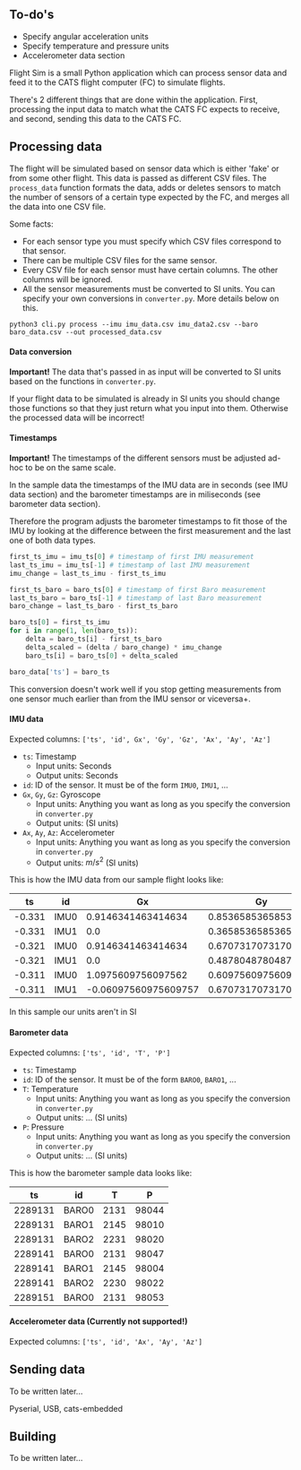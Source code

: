 ## To-do's
-  Specify angular acceleration units
-  Specify temperature and pressure units
-  Accelerometer data section

Flight Sim is a small Python application which can process sensor data and feed it to the CATS flight computer (FC) to simulate flights.

There's 2 different things that are done within the application. First, processing the input data to match what the CATS FC expects to receive, and second, sending this data to the CATS FC.

## Processing data
The flight will be simulated based on sensor data which is either 'fake' or from some other flight. This data is passed as different CSV files.  The `process_data` function formats the data, adds or deletes sensors to match the number of sensors of a certain type expected by the FC, and merges all the data into one CSV file.

Some facts:
-  For each sensor type you must specify which CSV files correspond to that sensor.
-  There can be multiple CSV files for the same sensor.
-  Every CSV file for each sensor must have certain columns. The other columns will be ignored.
-  All the sensor measurements must be converted to SI units. You can specify your own conversions in `converter.py`. More details below on this.

```
python3 cli.py process --imu imu_data.csv imu_data2.csv --baro baro_data.csv --out processed_data.csv
```

#### Data conversion
**Important!** The data that's passed in as input will be converted to SI units based on the functions in `converter.py`.

If your flight data to be simulated is already in SI units you should change those functions so that they just return what you input into them. Otherwise the processed data will be incorrect!

#### Timestamps
**Important!** The timestamps of the different sensors must be adjusted ad-hoc to be on the same scale.

In the sample data the timestamps of the IMU data are in seconds (see IMU data section) and the barometer timestamps are in miliseconds (see barometer data section).

Therefore the program adjusts the barometer timestamps to fit those of the IMU by looking at the difference between the first measurement and the last one of both data types.

```python
first_ts_imu = imu_ts[0] # timestamp of first IMU measurement
last_ts_imu = imu_ts[-1] # timestamp of last IMU measurement
imu_change = last_ts_imu - first_ts_imu

first_ts_baro = baro_ts[0] # timestamp of first Baro measurement
last_ts_baro = baro_ts[-1] # timestamp of last Baro measurement
baro_change = last_ts_baro - first_ts_baro

baro_ts[0] = first_ts_imu
for i in range(1, len(baro_ts)):
	delta = baro_ts[i] - first_ts_baro
    delta_scaled = (delta / baro_change) * imu_change
    baro_ts[i] = baro_ts[0] + delta_scaled

baro_data['ts'] = baro_ts
```

This conversion doesn't work well if you stop getting measurements from one sensor much earlier than from the IMU sensor or viceversa+.

#### IMU data
Expected columns: `['ts', 'id', Gx', 'Gy', 'Gz', 'Ax', 'Ay', 'Az']`

- `ts`: Timestamp
	- Input units: Seconds
	- Output units: Seconds
- `id`: ID of the sensor. It must be of the form `IMU0`, `IMU1`, ...
- `Gx`, `Gy`, `Gz`: Gyroscope
	- Input units: Anything you want as long as you specify the conversion in `converter.py`
	- Output units:  (SI units)
- `Ax`, `Ay`, `Az`: Accelerometer
	- Input units: Anything you want as long as you specify the conversion in `converter.py`
	- Output units: $m / s^2$ (SI units)

This is how the IMU data from our sample flight looks like:

| ts     | id   | Gx                   | Gy                  | Gz                   | Ax            | Ay           | Az            |
|--------|------|----------------------|---------------------|----------------------|---------------|--------------|---------------|
| -0.331 | IMU0 | 0.9146341463414634   | 0.853658536585366   | 0.30487804878048785  | -0.0576171875 | 0.9921875    | -0.04296875   |
| -0.331 | IMU1 | 0.0                  | 0.3658536585365854  | -0.1829268292682927  | -0.0390625    | 0.998046875  | -0.0830078125 |
| -0.321 | IMU0 | 0.9146341463414634   | 0.6707317073170732  | 0.24390243902439027  | -0.0576171875 | 0.9921875    | -0.0439453125 |
| -0.321 | IMU1 | 0.0                  | 0.48780487804878053 | -0.24390243902439027 | -0.0380859375 | 0.9990234375 | -0.0849609375 |
| -0.311 | IMU0 | 1.0975609756097562   | 0.6097560975609757  | 0.24390243902439027  | -0.056640625  | 0.9931640625 | -0.0419921875 |
| -0.311 | IMU1 | -0.06097560975609757 | 0.6707317073170732  | -0.24390243902439027 | -0.037109375  | 0.998046875  | -0.083984375  |

In this sample our units aren't in SI

#### Barometer data
Expected columns: `['ts', 'id', 'T', 'P']`

- `ts`: Timestamp
- `id`: ID of the sensor. It must be of the form `BARO0`, `BARO1`, ...
- `T`: Temperature
	- Input units: Anything you want as long as you specify the conversion in `converter.py`
	- Output units: ... (SI units)
- `P`: Pressure
	- Input units: Anything you want as long as you specify the conversion in `converter.py`
	- Output units: ... (SI units)

This is how the barometer sample data looks like:

| ts      | id    | T    | P     |
|---------|-------|------|-------|
| 2289131 | BARO0 | 2131 | 98044 |
| 2289131 | BARO1 | 2145 | 98010 |
| 2289131 | BARO2 | 2231 | 98020 |
| 2289141 | BARO0 | 2131 | 98047 |
| 2289141 | BARO1 | 2145 | 98004 |
| 2289141 | BARO2 | 2230 | 98022 |
| 2289151 | BARO0 | 2131 | 98053 |


#### Accelerometer data (Currently not supported!)
Expected columns: `['ts', 'id', 'Ax', 'Ay', 'Az']`

## Sending data
To be written later...

Pyserial, USB, cats-embedded

## Building
To be written later...
